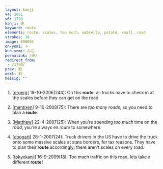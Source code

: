 ```yaml
---
layout: kanji
v4: 1661
v6: 1790
kanji: 途
keyword: route
elements: route, scales, too much, umbrella, potato, small, road
strokes: 10
image: E98094
on-yomi: ト
kun-yomi: みち
permalink: /途/
redirect_from:
 - /1790/
prev: 叙
next: 斜
heisig: ""
---
```


1) [<a href="http://kanji.koohii.com/profile/ergerg">ergerg</a>] 19-10-2006(244): On this<strong> route</strong>, all trucks have to check in at the scales before they can get on the road.

2) [<a href="http://kanji.koohii.com/profile/mantixen">mantixen</a>] 9-10-2008(75): There are <em>too many roads</em>, so you need to plan a<strong> route</strong>.

3) [<a href="http://kanji.koohii.com/profile/Matthew">Matthew</a>] 22-4-2007(25): When you’re spending <em>too much</em> time on the <em>road</em>, you’re always en <em>route</em> to somewhere.

4) [<a href="http://kanji.koohii.com/profile/cbogart">cbogart</a>] 28-1-2007(24): Truck drivers in the US have to drive the truck onto some massive scales at state borders, for tax reasons. They have to plan their<strong> route</strong> accordingly; there aren&#039;t scales on every road.

5) [<a href="http://kanji.koohii.com/profile/tokyokanji">tokyokanji</a>] 16-9-2009(18): Too much traffic on this road, lets take a different<strong> route</strong>!

